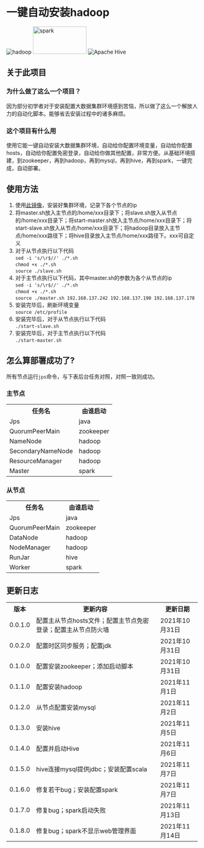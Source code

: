<h1>一键自动安装hadoop</h1>
<img src="https://hadoop.apache.org/hadoop-logo.jpg" alt="hadoop">
<img src="https://spark.apache.org/images/spark-logo-rev.svg" alt="spark" width="141" height="72">
<img alt="Apache Hive" src="https://hive.apache.org/images/hive_logo_medium.jpg">
<h2>关于此项目</h2>
<h3>为什么做了这么一个项目？</h3>
因为部分初学者对于安装配置大数据集群环境感到苦恼，所以做了这么一个解放人力的自动化脚本。能够省去安装过程中的诸多麻烦。
<h3>这个项目有什么用</h3>
使用它能一键自动安装大数据集群环境，自动给你配置环境变量，自动给你配置hosts，自动给你配置免密登录，自动给你做其他配置，非常方便。从基础环境搭建，到zookeeper，再到hadoop，再到mysql，再到hive，再到spark，一键完成，自动部署。
<h2>使用方法</h2>
<ol>
<li>使用<a href="http://mirrors.aliyun.com/centos/7/isos/x86_64/CentOS-7-x86_64-Minimal-2009.iso" target="_blank">此镜像</a>，安装好集群环境，记录下各个节点的ip</li>
<li>将master.sh放入主节点的/home/xxx目录下；将slave.sh放入从节点的/home/xxx目录下；将start-master.sh放入主节点/home/xxx目录下；将start-slave.sh放入从节点/home/xxx目录下；将hadoop目录放入主节点/home/xxx路径下；将hive目录放入主节点/home/xxx路径下。xxx可自定义</li>
<li>
对于从节点执行以下代码<br />
<code>sed -i 's/\r$//' ./*.sh</code><br />
<code>chmod +x ./*.sh</code><br />
<code>source ./slave.sh</code>
</li>
<li>
对于主节点执行以下代码，其中master.sh的参数为各个从节点的ip<br />
<code>sed -i 's/\r$//' ./*.sh</code><br />
<code>chmod +x ./*.sh</code><br />
<code>source ./master.sh 192.168.137.242 192.168.137.190 192.168.137.178</code>
</li>
<li>
安装完毕后，刷新环境变量<br />
<code>source /etc/profile</code>
</li>
<li>
安装完毕后，对于从节点执行以下代码<br />
<code>./start-slave.sh</code>
</li>
<li>
安装完毕后，对于主节点执行以下代码<br />
<code>./start-master.sh</code>
</li>
</ol>
<h2>怎么算部署成功了?</h2>
所有节点运行<code>jps</code>命令，与下表后台任务对照，对照一致则成功。
<h3>主节点</h3>
<table title="主节点">
<tr>
<th>任务名</th><th>由谁启动</th>
</tr>
<tr>
<td>Jps</td><td>java</td>
</tr>
<tr>
<td>QuorumPeerMain</td><td>zookeeper</td>
</tr>
<tr>
<td>NameNode</td><td>hadoop</td>
</tr>
<tr>
<td>SecondaryNameNode</td><td>hadoop</td>
</tr>
<tr>
<td>ResourceManager</td><td>hadoop</td>
</tr>
<tr>
<td>Master</td><td>spark</td>
</tr>
</table>
<h3>从节点</h3>
<table title="从节点">
<tr>
<th>任务名</th><th>由谁启动</th>
</tr>
<tr>
<td>Jps</td><td>java</td>
</tr>
<tr>
<td>QuorumPeerMain</td><td>zookeeper</td>
</tr>
<tr>
<td>DataNode</td><td>hadoop</td>
</tr>
<tr>
<td>NodeManager</td><td>hadoop</td>
</tr>
<tr>
<td>RunJar</td><td>hive</td>
</tr>
<tr>
<td>Worker</td><td>spark</td>
</tr>
</table>
<h2>更新日志</h2>
<table>
<tr>
<th>版本</th><th>更新内容</th><th>更新日期</th>
</tr>
<tr>
<td>0.0.1.0</td><td>配置主从节点hosts文件；配置主节点免密登录；配置主从节点防火墙</td><td>2021年10月31日</td>
</tr>
<tr>
<td>0.0.2.0</td><td>配置时区同步服务；配置jdk</td><td>2021年10月31日</td>
</tr>
<tr>
<td>0.1.0.0</td><td>配置安装zookeeper；添加启动脚本</td><td>2021年10月31日</td>
</tr>
<tr>
<td>0.1.1.0</td><td>配置安装hadoop</td><td>2021年11月1日</td>
</tr>
<tr>
<td>0.1.2.0</td><td>从节点配置安装mysql</td><td>2021年11月2日</td>
</tr>
<tr>
<td>0.1.3.0</td><td>安装hive</td><td>2021年11月5日</td>
</tr>
<tr>
<td>0.1.4.0</td><td>配置并启动Hive</td><td>2021年11月6日</td>
</tr>
<tr>
<td>0.1.5.0</td><td>hive连接mysql提供jdbc；安装配置scala</td><td>2021年11月7日</td>
</tr>
<tr>
<td>0.1.6.0</td><td>修复若干bug；安装配置spark</td><td>2021年11月7日</td>
</tr>
<tr>
<td>0.1.7.0</td><td>修复bug；spark启动失败</td><td>2021年11月13日</td>
</tr>
<tr>
<td>0.1.8.0</td><td>修复bug；spark不显示web管理界面</td><td>2021年11月14日</td>
</tr>
</table>